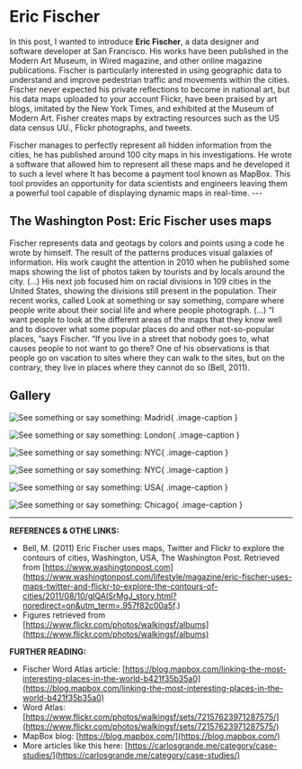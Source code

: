 # Eric Fischer

In this post, I wanted to introduce **Eric Fischer**, a data designer and software developer at San Francisco. His works have been published in the Modern Art Museum, in Wired magazine, and other online magazine publications. Fischer is particularly interested in using geographic data to understand and improve pedestrian traffic and movements within the cities. Fischer never expected his private reflections to become in national art, but his data maps uploaded to your account Flickr, have been praised by art blogs, imitated by the New York Times, and exhibited at the Museum of Modern Art. Fisher creates maps by extracting resources such as the US data census UU., Flickr photographs, and tweets.

Fischer manages to perfectly represent all hidden information from the cities, he has published around 100 city maps in his investigations. He wrote a software that allowed him to represent all these maps and he developed it to such a level where It has become a payment tool known as MapBox. This tool provides an opportunity for data scientists and engineers leaving them a powerful tool capable of displaying dynamic maps in real-time. ---

## The Washington Post: Eric Fischer uses maps

Fischer represents data and geotags by colors and points using a code he wrote by himself. The result of the patterns produces visual galaxies of information. His work caught the attention in 2010 when he published some maps showing the list of photos taken by tourists and by locals around the city. (...) His next job focused him on racial divisions in 109 cities in the United States, showing the divisions still present in the population. Their recent works, called Look at something or say something, compare where people write about their social life and where people photograph. (...) “I want people to look at the different areas of the maps that they know well and to discover what some popular places do and other not-so-popular places, ”says Fischer. “If you live in a street that nobody goes to, what causes people to not want to go there? One of his observations is that people go on vacation to sites where they can walk to the sites, but on the contrary, they live in places where they cannot do so (Bell, 2011).

## Gallery

<div class="gallery grid-2 effect-zoom" markdown>

![See something or say something: Madrid](../../assets/images/references/fischer-madrid.jpg){ .image-caption }

![See something or say something: London](../../assets/images/references/fischer-london.jpg){ .image-caption }

![See something or say something: NYC](../../assets/images/references/fischer-nyc-2.jpg){ .image-caption }

![See something or say something: NYC](../../assets/images/references/fischer-nyc.jpg){ .image-caption }

![See something or say something: USA](../../assets/images/references/fischer-usa.jpg){ .image-caption }

![See something or say something: Chicago](../../assets/images/references/fischer-chicago-2010.jpg){ .image-caption }


</div>

---

**REFERENCES & OTHE LINKS:**

- Bell, M. (2011) Eric Fischer uses maps, Twitter and Flickr to explore the contours of cities, Washington, USA, The Washington Post. Retrieved from [https://www.washingtonpost.com](https://www.washingtonpost.com/lifestyle/magazine/eric-fischer-uses-maps-twitter-and-flickr-to-explore-the-contours-of-cities/2011/08/10/gIQAISrMgJ_story.html?noredirect=on&utm_term=.957f82c00a5f.)
- Figures retrieved from [https://www.flickr.com/photos/walkingsf/albums](https://www.flickr.com/photos/walkingsf/albums)

**FURTHER READING:**

- Fischer Word Atlas article: [https://blog.mapbox.com/linking-the-most-interesting-places-in-the-world-b421f35b35a0](https://blog.mapbox.com/linking-the-most-interesting-places-in-the-world-b421f35b35a0)
- Word Atlas: [https://www.flickr.com/photos/walkingsf/sets/72157623971287575/](https://www.flickr.com/photos/walkingsf/sets/72157623971287575/)
- MapBox blog: [https://blog.mapbox.com/](https://blog.mapbox.com/)
- More articles like this here: [https://carlosgrande.me/category/case-studies/](https://carlosgrande.me/category/case-studies/)